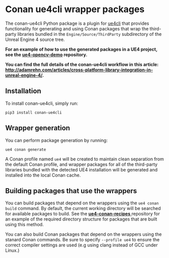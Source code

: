 Conan ue4cli wrapper packages
=============================

The conan-ue4cli Python package is a plugin for [ue4cli](https://github.com/adamrehn/ue4cli) that provides functionality for generating and using Conan packages that wrap the third-party libraries bundled in the `Engine/Source/ThirdParty` subdirectory of the Unreal Engine 4 source tree. 

**For an example of how to use the generated packages in a UE4 project, see the [ue4-opencv-demo](https://github.com/adamrehn/ue4-opencv-demo) repository.**

**You can find the full details of the conan-ue4cli workflow in this article: <http://adamrehn.com/articles/cross-platform-library-integration-in-unreal-engine-4/>.**


Installation
-------------

To install conan-ue4cli, simply run:

```
pip3 install conan-ue4cli
```


Wrapper generation
------------------

You can perform package generation by running:

```
ue4 conan generate
```

A Conan profile named `ue4` will be created to maintain clean separation from the default Conan profile, and wrapper packages for all of the third-party libraries bundled with the detected UE4 installation will be generated and installed into the local Conan cache.


Building packages that use the wrappers
---------------------------------------

You can build packages that depend on the wrappers using the `ue4 conan build` command. By default, the current working directory will be searched for available packages to build. See the [**ue4-conan-recipes**
](https://github.com/adamrehn/ue4-conan-recipes) repository for an example of the required directory structure for packages that are built using this method.

You can also build Conan packages that depend on the wrappers using the stanard Conan commands. Be sure to specify `--profile ue4` to ensure the correct compiler settings are used (e.g using clang instead of GCC under Linux.)

